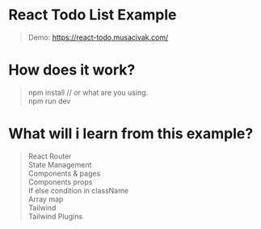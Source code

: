 # React Todo List Example

>Demo: https://react-todo.musacivak.com/

# How does it work?

>npm install // or what are you using.  
>npm run dev    

# What will i learn from this example?

>React Router   
>State Management   
>Components & pages   
>Components props     
>If else condition in className   
>Array map   
>Tailwind   
>Tailwind Plugins   
